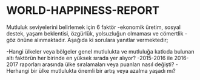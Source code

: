 # WORLD-HAPPINESS-REPORT
Mutluluk seviyelerini belirlemek için 6 faktör -ekonomik üretim, sosyal destek, yaşam beklentisi, özgürlük, yolsuzluğun olmaması ve cömertlik - göz önüne alınmaktadır. 
Aşağıda ki sorulara yanıtlar vermektedir;

   -Hangi ülkeler veya bölgeler genel mutlulukta ve mutluluğa katkıda bulunan altı faktörün her birinde en yüksek sırada yer alıyor?
   -2015-2016 ile 2016-2017 raporları arasında ülke sıralamaları veya puanları nasıl değişti?
   -Herhangi bir ülke mutlulukta önemli bir artış veya azalma yaşadı mı?
